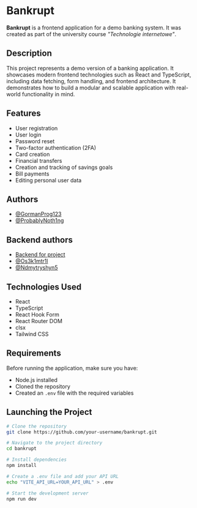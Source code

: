 # Bankrupt

**Bankrupt** is a frontend application for a demo banking system. It was created as part of the university course _"Technologie internetowe"_.

## Description

This project represents a demo version of a banking application. It showcases modern frontend technologies such as React and TypeScript, including data fetching, form handling, and frontend architecture. It demonstrates how to build a modular and scalable application with real-world functionality in mind.

## Features

- User registration
- User login
- Password reset
- Two-factor authentication (2FA)
- Card creation
- Financial transfers
- Creation and tracking of savings goals
- Bill payments
- Editing personal user data

## Authors

- [@GormanProg123](https://github.com/GormanProg123)
- [@ProbablyNoth1ng](https://github.com/ProbablyNoth1ng)

## Backend authors
- [Backend for project](https://github.com/ChaichanaTeam/bankrupt_back)
- [@Os3k1mtr1l](https://github.com/os3k1mtr1l)
- [@Ndmytryshyn5](https://github.com/ndmytryshyn5)

## Technologies Used

- React
- TypeScript
- React Hook Form
- React Router DOM
- clsx
- Tailwind CSS

## Requirements

Before running the application, make sure you have:

- Node.js installed
- Cloned the repository
- Created an `.env` file with the required variables

## Launching the Project

```bash
# Clone the repository
git clone https://github.com/your-username/bankrupt.git

# Navigate to the project directory
cd bankrupt

# Install dependencies
npm install

# Create a .env file and add your API URL
echo "VITE_API_URL=YOUR_API_URL" > .env

# Start the development server
npm run dev
